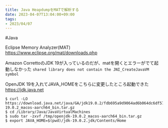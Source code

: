 ```yaml
---
title: Java HeapdumpをMATで解析する
date: 2023-04-07T13:04:00+09:00
tags:
- 2023/04/07
---
```


\#Java 

Eclipse Memory Analyzer(MAT)
https://www.eclipse.org/mat/downloads.php

Amazon CorrettoのJDK 19が入っているのだが、matを開くとエラーがでて起動しなかった
`shared library does not contain the JNI_CreateJavaVM symbol`

OpenJDK 19を入れてJAVA_HOMEをこちらに変更したところ起動できた
https://jdk.java.net

````shell
$ curl -LO https://download.java.net/java/GA/jdk19.0.2/fdb695a9d9064ad6b064dc6df578380c/7/GPL/openjdk-19.0.2_macos-aarch64_bin.tar.gz
$ cd /Library/Java/JavaVirtualMachines
$ sudo tar -zxvf /tmp/openjdk-19.0.2_macos-aarch64_bin.tar.gz
$ export JAVA_HOME=$(pwd)/jdk-19.0.2.jdk/Contents/Home

````
